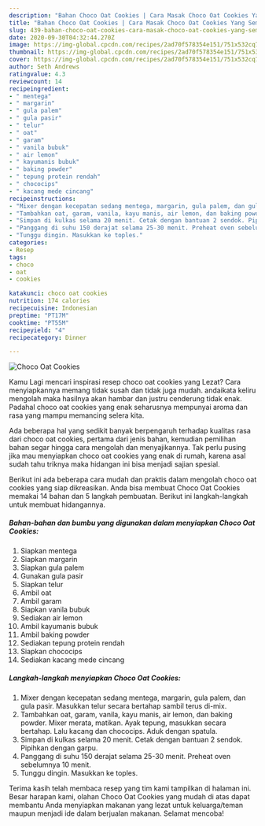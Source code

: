 ```yaml
---
description: "Bahan Choco Oat Cookies | Cara Masak Choco Oat Cookies Yang Sempurna"
title: "Bahan Choco Oat Cookies | Cara Masak Choco Oat Cookies Yang Sempurna"
slug: 439-bahan-choco-oat-cookies-cara-masak-choco-oat-cookies-yang-sempurna
date: 2020-09-30T04:32:44.270Z
image: https://img-global.cpcdn.com/recipes/2ad70f578354e151/751x532cq70/choco-oat-cookies-foto-resep-utama.jpg
thumbnail: https://img-global.cpcdn.com/recipes/2ad70f578354e151/751x532cq70/choco-oat-cookies-foto-resep-utama.jpg
cover: https://img-global.cpcdn.com/recipes/2ad70f578354e151/751x532cq70/choco-oat-cookies-foto-resep-utama.jpg
author: Seth Andrews
ratingvalue: 4.3
reviewcount: 14
recipeingredient:
- " mentega"
- " margarin"
- " gula palem"
- " gula pasir"
- " telur"
- " oat"
- " garam"
- " vanila bubuk"
- " air lemon"
- " kayumanis bubuk"
- " baking powder"
- " tepung protein rendah"
- " chococips"
- " kacang mede cincang"
recipeinstructions:
- "Mixer dengan kecepatan sedang mentega, margarin, gula palem, dan gula pasir. Masukkan telur secara bertahap sambil terus di-mix."
- "Tambahkan oat, garam, vanila, kayu manis, air lemon, dan baking powder. Mixer merata, matikan. Ayak tepung, masukkan secara bertahap. Lalu kacang dan chococips. Aduk dengan spatula."
- "Simpan di kulkas selama 20 menit. Cetak dengan bantuan 2 sendok. Pipihkan dengan garpu."
- "Panggang di suhu 150 derajat selama 25-30 menit. Preheat oven sebelumnya 10 menit."
- "Tunggu dingin. Masukkan ke toples."
categories:
- Resep
tags:
- choco
- oat
- cookies

katakunci: choco oat cookies 
nutrition: 174 calories
recipecuisine: Indonesian
preptime: "PT17M"
cooktime: "PT55M"
recipeyield: "4"
recipecategory: Dinner

---
```



![Choco Oat Cookies](https://img-global.cpcdn.com/recipes/2ad70f578354e151/751x532cq70/choco-oat-cookies-foto-resep-utama.jpg)

Kamu Lagi mencari inspirasi resep choco oat cookies yang Lezat? Cara menyiapkannya memang tidak susah dan tidak juga mudah. andaikata keliru mengolah maka hasilnya akan hambar dan justru cenderung tidak enak. Padahal choco oat cookies yang enak seharusnya mempunyai aroma dan rasa yang mampu memancing selera kita.



Ada beberapa hal yang sedikit banyak berpengaruh terhadap kualitas rasa dari choco oat cookies, pertama dari jenis bahan, kemudian pemilihan bahan segar hingga cara mengolah dan menyajikannya. Tak perlu pusing jika mau menyiapkan choco oat cookies yang enak di rumah, karena asal sudah tahu triknya maka hidangan ini bisa menjadi sajian spesial.


Berikut ini ada beberapa cara mudah dan praktis dalam mengolah choco oat cookies yang siap dikreasikan. Anda bisa membuat Choco Oat Cookies memakai 14 bahan dan 5 langkah pembuatan. Berikut ini langkah-langkah untuk membuat hidangannya.

<!--inarticleads1-->

##### Bahan-bahan dan bumbu yang digunakan dalam menyiapkan Choco Oat Cookies:

1. Siapkan  mentega
1. Siapkan  margarin
1. Siapkan  gula palem
1. Gunakan  gula pasir
1. Siapkan  telur
1. Ambil  oat
1. Ambil  garam
1. Siapkan  vanila bubuk
1. Sediakan  air lemon
1. Ambil  kayumanis bubuk
1. Ambil  baking powder
1. Sediakan  tepung protein rendah
1. Siapkan  chococips
1. Sediakan  kacang mede cincang




<!--inarticleads2-->

##### Langkah-langkah menyiapkan Choco Oat Cookies:

1. Mixer dengan kecepatan sedang mentega, margarin, gula palem, dan gula pasir. Masukkan telur secara bertahap sambil terus di-mix.
1. Tambahkan oat, garam, vanila, kayu manis, air lemon, dan baking powder. Mixer merata, matikan. Ayak tepung, masukkan secara bertahap. Lalu kacang dan chococips. Aduk dengan spatula.
1. Simpan di kulkas selama 20 menit. Cetak dengan bantuan 2 sendok. Pipihkan dengan garpu.
1. Panggang di suhu 150 derajat selama 25-30 menit. Preheat oven sebelumnya 10 menit.
1. Tunggu dingin. Masukkan ke toples.




Terima kasih telah membaca resep yang tim kami tampilkan di halaman ini. Besar harapan kami, olahan Choco Oat Cookies yang mudah di atas dapat membantu Anda menyiapkan makanan yang lezat untuk keluarga/teman maupun menjadi ide dalam berjualan makanan. Selamat mencoba!
